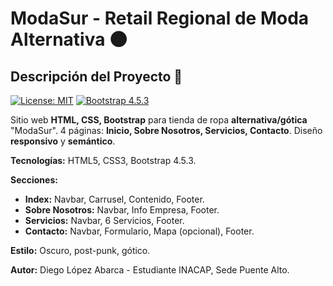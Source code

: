 # ModaSur - Retail Regional de Moda Alternativa 🌑

## Descripción del Proyecto 👗
[![License: MIT](https://img.shields.io/badge/License-MIT-yellow.svg)](https://opensource.org/licenses/MIT) [![Bootstrap 4.5.3](https://img.shields.io/badge/Bootstrap-4.5.3-blueviolet.svg)](https://getbootstrap.com/)

Sitio web **HTML, CSS, Bootstrap** para tienda de ropa **alternativa/gótica** "ModaSur".  4 páginas: **Inicio, Sobre Nosotros, Servicios, Contacto**.  Diseño **responsivo** y **semántico**.

**Tecnologías:** HTML5, CSS3, Bootstrap 4.5.3.

**Secciones:**

*   **Index:** Navbar, Carrusel, Contenido, Footer.
*   **Sobre Nosotros:** Navbar, Info Empresa, Footer.
*   **Servicios:** Navbar, 6 Servicios, Footer.
*   **Contacto:** Navbar, Formulario, Mapa (opcional), Footer.

**Estilo:**  Oscuro, post-punk, gótico.

**Autor:** Diego López Abarca - Estudiante INACAP, Sede Puente Alto.
